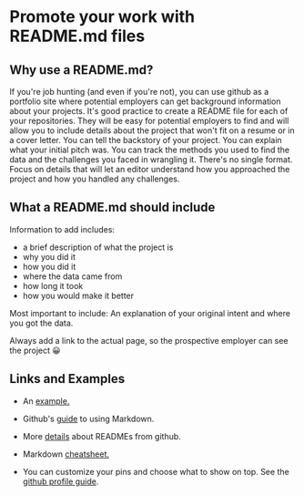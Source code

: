 # Promote your work with README.md files

## Why use a README.md?

If you're job hunting (and even if you're not), you can use github as a portfolio site where potential employers can get background information about your projects. It's good practice to create a README file for each of your repositories. They will be easy for potential employers to find and will allow you to include details about the project that won't fit on a resume or in a cover letter. You can tell the backstory of your project. You can explain what your initial pitch was. You can track the methods you used to find the data and the challenges you faced in wrangling it. There's no single format. Focus on details that will let an editor understand how you approached the project and how you handled any challenges. 

## What a README.md should include

Information to add includes: 
  - a brief description of what the project is
  - why you did it 
  - how you did it
  - where the data came from
  - how long it took
  - how you would make it better 
      
Most important to include: An explanation of your original intent and where you got the data. 

Always add a link to the actual page, so the prospective employer can see the project :grinning:	

## Links and Examples

* An [example.](https://github.com/adrianblanco/stats/tree/master/classification-tree-model)

* Github's [guide](https://guides.github.com/features/mastering-markdown/) to using Markdown.

* More [details](https://help.github.com/en/articles/about-readmes) about READMEs from github.

* Markdown [cheatsheet.](https://github.com/adam-p/markdown-here/wiki/Markdown-Cheatsheet#links)

* You can customize your pins and choose what to show on top. See the [github profile guide](https://help.github.com/en/categories/setting-up-and-managing-your-github-profile).
 

